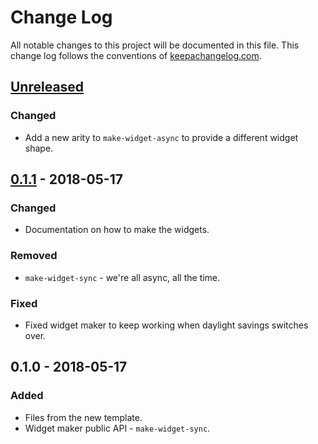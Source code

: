 # Change Log
All notable changes to this project will be documented in this file. This change log follows the conventions of [keepachangelog.com](http://keepachangelog.com/).

## [Unreleased]
### Changed
- Add a new arity to `make-widget-async` to provide a different widget shape.

## [0.1.1] - 2018-05-17
### Changed
- Documentation on how to make the widgets.

### Removed
- `make-widget-sync` - we're all async, all the time.

### Fixed
- Fixed widget maker to keep working when daylight savings switches over.

## 0.1.0 - 2018-05-17
### Added
- Files from the new template.
- Widget maker public API - `make-widget-sync`.

[Unreleased]: https://github.com/your-name/exercise-1/compare/0.1.1...HEAD
[0.1.1]: https://github.com/your-name/exercise-1/compare/0.1.0...0.1.1
